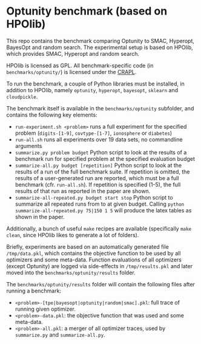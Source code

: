 Optunity benchmark (based on HPOlib)
==========================================

This repo contains the benchmark comparing Optunity to SMAC, Hyperopt, BayesOpt and random search.
The experimental setup is based on HPOlib, which provides SMAC, Hyperopt and random search.

HPOlib is licensed as GPL. All benchmark-specific code (in `benchmarks/optunity/`) is licensed under the [CRAPL](http://matt.might.net/articles/crapl/).

To run the benchmark, a couple of Python libraries must be installed, in addition to HPOlib, 
namely `optunity`, `hyperopt`, `bayesopt`, `sklearn` and `cloudpickle`.

The benchmark itself is available in the `benchmarks/optunity` subfolder, and contains the following key elements:

- `run-experiment.sh <problem>` runs a full experiment for the specified problem (`digits-[1-9]`, `covtype-[1-7]`, `ionosphere` or `diabetes`)
- `run-all.sh` runs all experiments over 19 data sets, no commandline arguments
- `summarize.py problem budget` Python script to look at the results of a benchmark run for specified problem at the specified evaluation budget
- `summarize-all.py budget [repetition]` Python script to look at the results of a run of the full benchmark suite. 
    If repetition is omitted, the results of a user-generated run are reported, which must be a full benchmark (cfr. `run-all.sh`).
    If repetition is specified (1-5), the full results of that run as reported in the paper are shown.
- `summarize-all-repeated.py budget start stop` Python script to summarize all repeated runs from <start> to <stop> at given budget. 
    Calling `python summarize-all-repeated.py 75|150 1 5` will produce the latex tables as shown in the paper.

Additionally, a bunch of useful `make` recipes are available (specifically `make clean`, since HPOlib likes to generate a lot of folders).

Briefly, experiments are based on an automatically generated file `/tmp/data.pkl`, 
which contains the objective function to be used by all optimizers and some meta-data.
Function evaluations of all optimizers (except Optunity) are logged via side-effects in `/tmp/results.pkl` and later 
moved into the `benchmarks/optunity/results` folder.

The `benchmarks/optunity/results` folder will contain the following files after running a benchmark:

- `<problem>-[tpe|bayesopt|optunity|random|smac].pkl`: full trace of running given optimizer.
- `<problem>-data.pkl`: the objective function that was used and some meta-data.
- `<problem>-all.pkl`: a merger of all optimizer traces, used by `summarize.py` and `summarize-all.py`.
